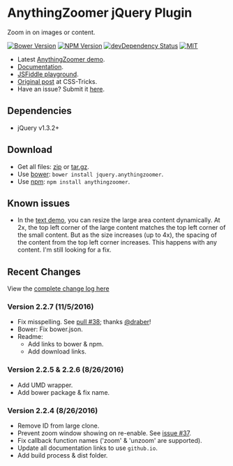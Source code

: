 # AnythingZoomer jQuery Plugin

Zoom in on images or content.

[![Bower Version][bower-image]][bower-url] [![NPM Version][npm-image]][npm-url] [![devDependency Status][david-dev-image]][david-dev-url] [![MIT][license-image]][license-url]

[npm-url]: https://npmjs.org/package/anythingzoomer
[npm-image]: https://img.shields.io/npm/v/anythingzoomer.svg
[bower-url]: http://bower.io/search/?q=jquery.anythingzoomer
[bower-image]: https://img.shields.io/bower/v/jquery.anythingzoomer.svg
[david-dev-url]: https://david-dm.org/CSS-Tricks/AnythingZoomer?type=dev
[david-dev-image]: https://img.shields.io/david/dev/CSS-Tricks/AnythingZoomer.svg
[license-url]: https://github.com/CSS-Tricks/AnythingZoomer/blob/master/LICENSE
[license-image]: https://img.shields.io/badge/license-MIT-blue.svg

* Latest [AnythingZoomer demo](https://css-tricks.github.io/AnythingZoomer/).
* [Documentation](https://css-tricks.github.io/AnythingZoomer/use.html).
* [JSFiddle playground](http://jsfiddle.net/Mottie/KwvjL/).
* [Original post](https://css-tricks.com/anythingzoomer-jquery-plugin/) at CSS-Tricks.
* Have an issue? Submit it [here](https://github.com/CSS-Tricks/AnythingZoomer/issues).

## Dependencies

* jQuery v1.3.2+

## Download

* Get all files: [zip](https://github.com/CSS-Tricks/AnythingZoomer/archive/master.zip) or [tar.gz](https://github.com/CSS-Tricks/AnythingZoomer/archive/master.tar.gz).
* Use [bower](https://bower.io/search/?q=anythingzoomer): `bower install jquery.anythingzoomer`.
* Use [npm](https://www.npmjs.com/package/anythingzoomer): `npm install anythingzoomer`.

## Known issues

* In the [text demo](https://css-tricks.github.io/AnythingZoomer/text.html), you can resize the large area content dynamically. At 2x, the top left corner of the large content matches the top left corner of the small content. But as the size increases (up to 4x), the spacing of the content from the top left corner increases. This happens with any content. I'm still looking for a fix.

## Recent Changes

View the [complete change log here](change-log.md)

### Version 2.2.7 (11/5/2016)

* Fix misspelling. See [pull #38](https://github.com/CSS-Tricks/AnythingZoomer/pull/38); thanks [@draber](https://github.com/draber)!
* Bower: Fix bower.json.
* Readme:
  * Add links to bower & npm.
  * Add download links.

### Version 2.2.5 & 2.2.6 (8/26/2016)

* Add UMD wrapper.
* Add bower package & fix name.

### Version 2.2.4 (8/26/2016)

* Remove ID from large clone.
* Prevent zoom window showing on re-enable. See [issue #37](https://github.com/CSS-Tricks/AnythingZoomer/issues/37).
* Fix callback function names ('zoom' & 'unzoom' are supported).
* Update all documentation links to use `github.io`.
* Add build process & dist folder.

